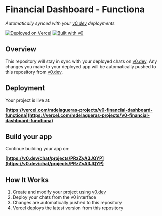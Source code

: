 # Financial Dashboard - Functiona

*Automatically synced with your [v0.dev](https://v0.dev) deployments*

[![Deployed on Vercel](https://img.shields.io/badge/Deployed%20on-Vercel-black?style=for-the-badge&logo=vercel)](https://vercel.com/mdelagueras-projects/v0-financial-dashboard-functiona)
[![Built with v0](https://img.shields.io/badge/Built%20with-v0.dev-black?style=for-the-badge)](https://v0.dev/chat/projects/PRzZyA3JQYP)

## Overview

This repository will stay in sync with your deployed chats on [v0.dev](https://v0.dev).
Any changes you make to your deployed app will be automatically pushed to this repository from [v0.dev](https://v0.dev).

## Deployment

Your project is live at:

**[https://vercel.com/mdelagueras-projects/v0-financial-dashboard-functiona](https://vercel.com/mdelagueras-projects/v0-financial-dashboard-functiona)**

## Build your app

Continue building your app on:

**[https://v0.dev/chat/projects/PRzZyA3JQYP](https://v0.dev/chat/projects/PRzZyA3JQYP)**

## How It Works

1. Create and modify your project using [v0.dev](https://v0.dev)
2. Deploy your chats from the v0 interface
3. Changes are automatically pushed to this repository
4. Vercel deploys the latest version from this repository